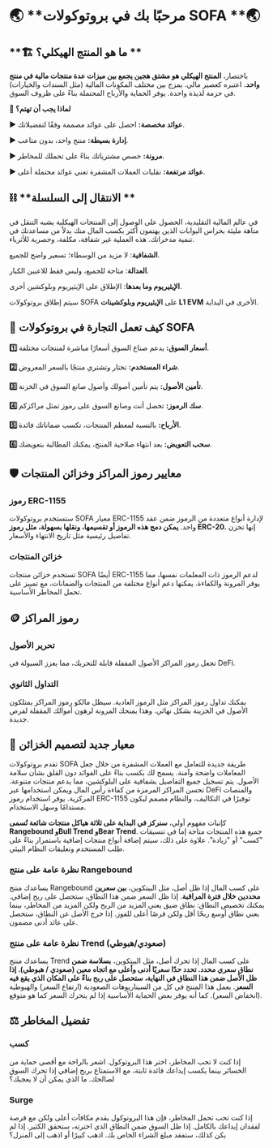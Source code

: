 # 🌏 **مرحبًا بك في بروتوكولات SOFA **🌏

## **🏗️ ما هو المنتج الهيكلي؟ **

باختصار، **المنتج الهيكلي هو مشتق هجين يجمع بين ميزات عدة منتجات مالية في منتج واحد.** اعتبره كعصير مالي. يمزج بين مختلف المكونات المالية (مثل السندات والخيارات) في حزمة لذيذة واحدة. يوفر الحماية والأرباح المحتملة بناءً على ظروف السوق.

**🤔 لماذا يجب أن تهتم؟**

**▶️ عوائد مخصصة:** احصل على عوائد مصممة وفقًا لتفضيلاتك.

**▶️ إدارة بسيطة:** منتج واحد، بدون متاعب.

**▶️ مرونة:** خصص مشترياتك بناءً على تحملك للمخاطر.

**▶️ عوائد مرتفعة:** تقلبات العملات المشفرة تعني عوائد محتملة أعلى.

## ⛓️ **الانتقال إلى السلسلة **

في عالم المالية التقليدية، الحصول على الوصول إلى المنتجات الهيكلية يشبه التنقل في متاهة مليئة بحراس البوابات الذين يهتمون أكثر بكسب المال منك بدلاً من مساعدتك في تنمية مدخراتك. هذه العملية غير شفافة، مكلفة، وحصرية للأثرياء.

**الشفافية**: لا مزيد من الوسطاء؛ تسعير واضح للجميع.

**العدالة**: متاحة للجميع، وليس فقط للاعبين الكبار.

**الإيثيريوم وما بعدها**: الإطلاق على الإيثيريوم وبلوكشين أخرى.

سيتم إطلاق بروتوكولات SOFA على **الإيثيريوم وبلوكشينات L1 EVM** الأخرى في البداية.

## 🔁 **كيف تعمل التجارة في بروتوكولات SOFA**

**1️⃣ أسعار السوق:** يدعم صناع السوق أسعارًا مباشرة لمنتجات مختلفة.

**2️⃣ شراء المستخدم:** تختار وتشتري منتجًا بالسعر المعروض.

**3️⃣ تأمين الأصول:** يتم تأمين أصولك وأصول صانع السوق في الخزنة.

**4️⃣ سك الرموز:** تحصل أنت وصانع السوق على رموز تمثل مراكزكم.

**5️⃣ الأرباح:** بالنسبة لمعظم المنتجات، تكسب ضماناتك فائدة.

**6️⃣ سحب التعويض:** بعد انتهاء صلاحية المنتج، يمكنك المطالبة بتعويضك.

## 🛡️ **معايير رموز المراكز وخزائن المنتجات**

### رموز ERC-1155

ستستخدم بروتوكولات SOFA معيار ERC-1155 لإدارة أنواع متعددة من الرموز ضمن عقد واحد. **يمكن دمج هذه الرموز أو تقسيمها، ونقلها بسهولة، مثل رموز ERC-20.** إنها تخزن تفاصيل رئيسية مثل تاريخ الانتهاء والأسعار.

### خزائن المنتجات

تستخدم خزائن منتجات SOFA أيضًا ERC-1155 لدعم الرموز ذات المعلمات نفسها، مما يوفر المرونة والكفاءة. يمكنها دعم أنواع مختلفة من المنتجات والضمانات، مع تمييز على تحمل المخاطر الأساسية.

## 🪙 **رموز المراكز**

### تحرير الأصول

تجعل رموز المراكز الأصول المقفلة قابلة للتحريك، مما يعزز السيولة في DeFi.

### التداول الثانوي

يمكنك تداول رموز المراكز مثل الرموز العادية. سيظل مالكو رموز المراكز يمتلكون الأصول في الخزينة بشكل نهائي. وهذا يمنحك المرونة لرهون أموالك المقفلة لفرص جديدة.

## 🏦 **معيار جديد لتصميم الخزائن**

تقدم بروتوكولات SOFA طريقة جديدة للتعامل مع العملات المشفرة من خلال جعل المعاملات واضحة وآمنة. يسمح لك بكسب بناءً على الفوائد دون القلق بشأن سلامة الأصول. يتم تسجيل جميع التفاصيل بشفافية على البلوكشين، مما يدعم منتجات متنوعة. تحسن المراكز المرمزة من كفاءة رأس المال ويمكن استخدامها عبر DeFi والمنصات المركزية. يوفر استخدام رموز ERC-1155 توفيرًا في التكاليف، والنظام مصمم ليكون مستدامًا وسهل الاستخدام.

كإثبات مفهوم أولي، **سنركز في البداية على ثلاثة هياكل منتجات شائعة تُسمى Rangebound وBull Trend وBear Trend**. جميع هذه المنتجات متاحة إما في تنسيقات "كسب" أو "زيادة". علاوة على ذلك، سيتم إضافة أنواع منتجات إضافية باستمرار بناءً على طلب المستخدم وتعليقات النظام البيئي.

### نظرة عامة على منتج Rangebound

يساعدك منتج Rangebound على كسب المال إذا ظل أصل، مثل البيتكوين، **بين سعرين محددين خلال فترة المراقبة**. إذا ظل السعر ضمن هذا النطاق، ستحصل على ربح إضافي. يمكنك تخصيص النطاق: نطاق ضيق يعني المزيد من الربح ولكن المزيد من المخاطر، بينما يعني نطاق أوسع ربحًا أقل ولكن فرصًا أعلى للفوز. إذا خرج الأصل عن النطاق، ستحصل على عائد أدنى مضمون.

### نظرة عامة على منتج Trend (صعودي/هبوطي)

يساعدك منتج Trend على كسب المال إذا تحرك أصل، مثل البيتكوين، **بسلاسة ضمن نطاق سعري محدد. تحدد حدًا سعريًا أدنى وأعلى مع اتجاه معين (صعودي / هبوطي). إذا ظل الأصل ضمن هذا النطاق في النهاية، ستحصل على ربح بناءً على المكان الذي يقع فيه السعر**. يعمل هذا المنتج في كل من السيناريوهات الصعودية (ارتفاع السعر) والهبوطية (انخفاض السعر). كما أنه يوفر بعض الحماية الأساسية إذا لم يتحرك السعر كما هو متوقع.

## ⚖️ **تفضيل المخاطر**

### كسب

إذا كنت لا تحب المخاطر، اختر هذا البروتوكول. اشعر بالراحة مع أقصى حماية من الخسائر بينما يكسب إيداعك فائدة ثابتة، مع الاستمتاع بربح إضافي إذا تحرك السوق لصالحك. ما الذي يمكن أن لا يعجبك؟

### Surge

إذا كنت تحب تحمل المخاطر، فإن هذا البروتوكول يقدم مكافآت أعلى ولكن مع فرصة لفقدان إيداعك بالكامل. إذا ظل السوق ضمن النطاق الذي اخترته، ستحقق الكثير. إذا لم يكن كذلك، ستفقد مبلغ الشراء الخاص بك. اذهب كبيرًا أو اذهب إلى المنزل؟